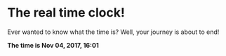 # The real time clock!

Ever wanted to know what the time is? Well, your journey is about to end!

**The time is Nov 04, 2017, 16:01**